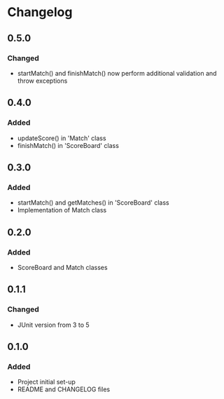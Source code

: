 # Changelog

## 0.5.0
### Changed
- startMatch() and finishMatch() now perform additional validation and throw exceptions

## 0.4.0
### Added
- updateScore() in 'Match' class
- finishMatch() in 'ScoreBoard' class

## 0.3.0
### Added
- startMatch() and getMatches()  in 'ScoreBoard' class
- Implementation of Match class

## 0.2.0
### Added
- ScoreBoard and Match classes

## 0.1.1
### Changed
- JUnit version from 3 to 5

## 0.1.0
### Added
- Project initial set-up
- README and CHANGELOG files